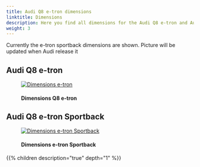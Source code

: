 ```yaml
---
title: Audi Q8 e-tron dimensions
linktitle: Dimensions
description: Here you find all dimensions for the Audi Q8 e-tron and Audi Q8 e-tron Sportback. Width, height, depth, +++
weight: 3
---
```

<!-- markdownlint-disable MD033 -->

Currently the e-tron sportback dimensions are shown. Picture will be updated when Audi release it

## Audi Q8 e-tron

<figure>
    <a href="https://media.electrichasgoneaudi.net/multimedia/models/q8-e-tron/dimensions/suvdim.jpg">
        <img src="https://media.electrichasgoneaudi.net/multimedia/models/q8-e-tron/dimensions/suvdim_st.jpg" alt="Dimensions e-tron" title="Dimensions e-tron">
    </a>
    <figcaption><h4>Dimensions Q8 e-tron</h4></figcaption>
</figure>

## Audi Q8 e-tron Sportback

<figure>
    <a href="https://media.electrichasgoneaudi.net/multimedia/models/e-tron/dimensions/dimensionsb.png">
        <img src="https://media.electrichasgoneaudi.net/multimedia/models/e-tron/dimensions/dimensionsbs.png" alt="Dimensions e-tron Sportback" title="Dimensions e-tron Sportback">
    </a>
    <figcaption><h4>Dimensions e-tron Sportback</h4></figcaption>
</figure>

{{% children description="true" depth="1" %}}
